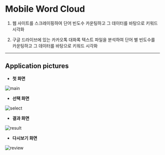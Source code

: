 # Mobile Word Cloud
1. 웹 사이트를 스크레이핑하여 단어 빈도수 카운팅하고 그 데이터를 바탕으로 키워드 시각화

2. 구글 드라이브에 있는 카카오톡 대화록 텍스트 파일을 분석하여 단어 별 빈도수를 카운팅하고 그 데이터를 바탕으로 키워드 시각화 

-----

Application pictures
-----
 - **첫 화면**

![main](https://github.com/MinJaeSim/MobileWordCloud/blob/master/img/main.png)


- **선택 화면**

![select](https://github.com/MinJaeSim/MobileWordCloud/blob/master/img/select.png)

- **결과 화면**

![result](https://github.com/MinJaeSim/MobileWordCloud/blob/master/img/result.png)

- **다시보기 화면**

![review](https://github.com/MinJaeSim/MobileWordCloud/blob/master/img/review.png)